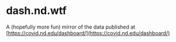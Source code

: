 # dash.nd.wtf

A (hopefully more fun) mirror of the data published at
[https://covid.nd.edu/dashboard/](https://covid.nd.edu/dashboard/)
